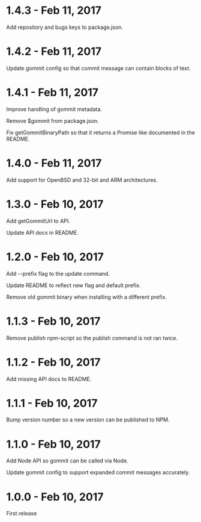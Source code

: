 # 1.4.3 - Feb 11, 2017

Add repository and bugs keys to package.json.

# 1.4.2 - Feb 11, 2017

Update gommit config so that commit message can contain blocks of text.

# 1.4.1 - Feb 11, 2017

Improve handling of gommit metadata.

Remove $gommit from package.json.

Fix getGommitBinaryPath so that it returns a Promise like documented in the
README.

# 1.4.0 - Feb 11, 2017

Add support for OpenBSD and 32-bit and ARM architectures.

# 1.3.0 - Feb 10, 2017

Add getGommitUrl to API.

Update API docs in README.

# 1.2.0 - Feb 10, 2017

Add --prefix flag to the update command.

Update README to reflect new flag and default prefix.

Remove old gommit binary when installing with a different prefix.

# 1.1.3 - Feb 10, 2017

Remove publish npm-script so the publish command is not ran twice.

# 1.1.2 - Feb 10, 2017

Add missing API docs to README.

# 1.1.1 - Feb 10, 2017

Bump version number so a new version can be published to NPM.

# 1.1.0 - Feb 10, 2017

Add Node API so gommit can be called via Node.

Update gommit config to support expanded commit messages accurately.

# 1.0.0 - Feb 10, 2017

First release
